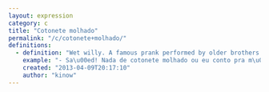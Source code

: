 ```yaml
---
layout: expression
category: c
title: "Cotonete molhado"
permalink: "/c/cotonete+molhado/"
definitions:
  - definition: "Wet willy. A famous prank performed by older brothers."
    example: "- Sa\u00ed! Nada de cotonete molhado ou eu conto pra m\u00e3e!"
    created: "2013-04-09T20:17:10"
    author: "kinow"
---
```

